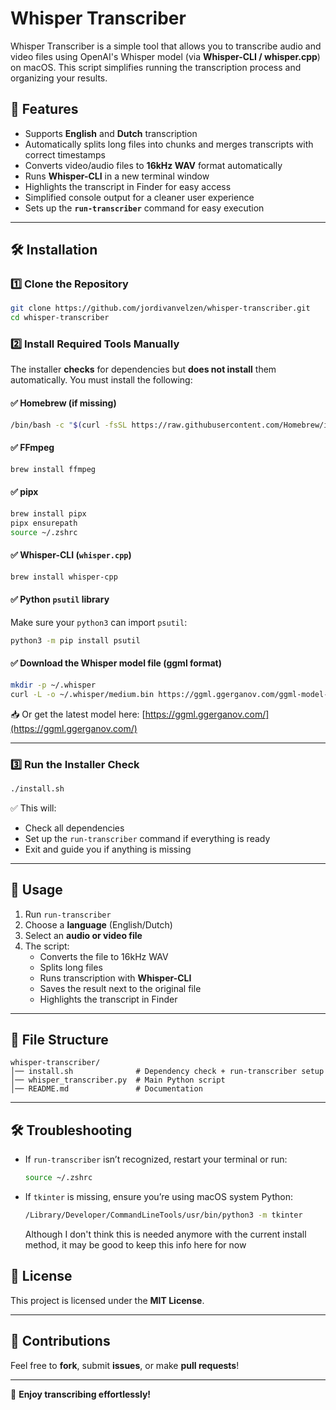 # Whisper Transcriber

Whisper Transcriber is a simple tool that allows you to transcribe audio and video files using OpenAI's Whisper model (via **Whisper-CLI / whisper.cpp**) on macOS. This script simplifies running the transcription process and organizing your results.

## 🚀 Features

- Supports **English** and **Dutch** transcription
- Automatically splits long files into chunks and merges transcripts with correct timestamps
- Converts video/audio files to **16kHz WAV** format automatically
- Runs **Whisper-CLI** in a new terminal window
- Highlights the transcript in Finder for easy access
- Simplified console output for a cleaner user experience
- Sets up the **`run-transcriber`** command for easy execution

---

## 🛠 Installation

### 1️⃣ Clone the Repository
```sh
git clone https://github.com/jordivanvelzen/whisper-transcriber.git
cd whisper-transcriber
```

### 2️⃣ Install Required Tools **Manually**

The installer **checks** for dependencies but **does not install** them automatically. You must install the following:

#### ✅ Homebrew (if missing)
```sh
/bin/bash -c "$(curl -fsSL https://raw.githubusercontent.com/Homebrew/install/HEAD/install.sh)"
```

#### ✅ FFmpeg
```sh
brew install ffmpeg
```

#### ✅ pipx
```sh
brew install pipx
pipx ensurepath
source ~/.zshrc
```

#### ✅ Whisper-CLI (`whisper.cpp`)
```sh
brew install whisper-cpp
```

#### ✅ Python `psutil` library
Make sure your `python3` can import `psutil`:
```sh
python3 -m pip install psutil
```

#### ✅ Download the Whisper model file (ggml format)
```sh
mkdir -p ~/.whisper
curl -L -o ~/.whisper/medium.bin https://ggml.ggerganov.com/ggml-model-whisper-medium-q5_0.bin
```
📥 Or get the latest model here: [https://ggml.ggerganov.com/](https://ggml.ggerganov.com/)

---

### 3️⃣ Run the Installer Check
```sh
./install.sh
```
✅ This will:
- Check all dependencies
- Set up the `run-transcriber` command if everything is ready
- Exit and guide you if anything is missing

---

## 🎯 Usage
1. Run `run-transcriber`
2. Choose a **language** (English/Dutch)
3. Select an **audio or video file**
4. The script:
   - Converts the file to 16kHz WAV
   - Splits long files
   - Runs transcription with **Whisper-CLI**
   - Saves the result next to the original file
   - Highlights the transcript in Finder

---

## 📂 File Structure

```
whisper-transcriber/
│── install.sh              # Dependency check + run-transcriber setup
│── whisper_transcriber.py  # Main Python script
│── README.md               # Documentation
```

---

## 🛠 Troubleshooting
- If `run-transcriber` isn’t recognized, restart your terminal or run:
  ```sh
  source ~/.zshrc
  ```
- If `tkinter` is missing, ensure you’re using macOS system Python:
  ```sh
  /Library/Developer/CommandLineTools/usr/bin/python3 -m tkinter
  ```
  Although I don't think this is needed anymore with the current install method, it may be good to keep this info here for now

## 📜 License
This project is licensed under the **MIT License**.

---

## 🙌 Contributions
Feel free to **fork**, submit **issues**, or make **pull requests**!

---

🎉 **Enjoy transcribing effortlessly!**
